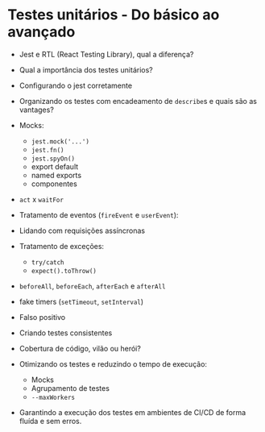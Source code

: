 # Testes unitários - Do básico ao avançado

- Jest e RTL (React Testing Library), qual a diferença?
- Qual a importância dos testes unitários?
- Configurando o jest corretamente
- Organizando os testes com encadeamento de `describe`s e quais são as vantages?

- Mocks:
  - `jest.mock('...')`
  - `jest.fn()`
  - `jest.spyOn()`
  - export default
  - named exports
  - componentes

- `act` x `waitFor`

- Tratamento de eventos (`fireEvent` e `userEvent`):

- Lidando com requisições assíncronas

- Tratamento de exceções:
  - `try/catch`
  - `expect().toThrow()`

- `beforeAll`, `beforeEach`, `afterEach` e `afterAll`

- fake timers (`setTimeout`, `setInterval`)

- Falso positivo

- Criando testes consistentes

- Cobertura de código, vilão ou herói?

- Otimizando os testes e reduzindo o tempo de execução:
  - Mocks
  - Agrupamento de testes
  - `--maxWorkers`

- Garantindo a execução dos testes em ambientes de CI/CD de forma fluída e sem erros.
